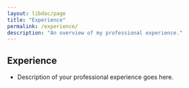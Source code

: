 ```yaml
---
layout: libdoc/page
title: "Experience"
permalink: /experience/
description: "An overview of my professional experience."
---
```

## Experience

- Description of your professional experience goes here.

